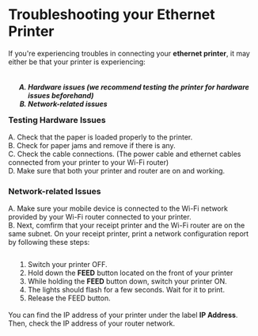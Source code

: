 # **Troubleshooting your Ethernet Printer**

If you're experiencing troubles in connecting your <b>ethernet printer</b>, it may either be that your printer is experiencing:

<p><h5>
<ol type="A" style="float:left; margin-left:1rem">
<li>Hardware issues (we recommend testing the printer for hardware issues beforehand)</li>
<li>Network-related issues</li>
</ol>
</h5></p>

<br><br>

### Testing Hardware Issues

A. Check that the paper is loaded properly to the printer.<br>
B. Check for paper jams and remove if there is any.<br>
C. Check the cable connections. (The power cable and ethernet cables connected from your printer to your Wi-Fi router)<br>
D. Make sure that both your printer and router are on and working.

### Network-related Issues

A. Make sure your mobile device is connected to the Wi-Fi network provided by your Wi-Fi router connected to your printer.<br>
B. Next, comfirm that your receipt printer and the Wi-Fi router are on the same subnet. On your receipt printer, print a network configuration report by following these steps:

<p>
<ol style="float:left; margin-left:1rem">
<li>Switch your printer OFF.</li>
<li>Hold down the <b>FEED</b> button located on the front of your printer</li>
<li>While holding the <b>FEED</b> button down, switch your printer ON.</li>
<li>The lights should flash for a few seconds. Wait for it to print.</li>
<li>Release the FEED button.</li>
</ol>
</p>
<br><br><br><br><br><br>

You can find the IP address of your printer under the label <b>IP Address</b>. Then, check the IP address of your router network.

<br><br><br><br><br>